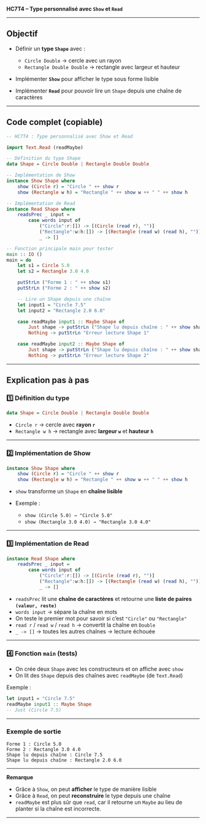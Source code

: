  **HC7T4 – Type personnalisé avec `Show` et `Read`**

---

##  Objectif

* Définir un **type `Shape`** avec :

  * `Circle Double` → cercle avec un rayon
  * `Rectangle Double Double` → rectangle avec largeur et hauteur
* Implémenter **`Show`** pour afficher le type sous forme lisible
* Implémenter **`Read`** pour pouvoir lire un `Shape` depuis une chaîne de caractères

---

##  Code complet (copiable)

```haskell
-- HC7T4 : Type personnalisé avec Show et Read

import Text.Read (readMaybe)

-- Définition du type Shape
data Shape = Circle Double | Rectangle Double Double

-- Implémentation de Show
instance Show Shape where
    show (Circle r) = "Circle " ++ show r
    show (Rectangle w h) = "Rectangle " ++ show w ++ " " ++ show h

-- Implémentation de Read
instance Read Shape where
    readsPrec _ input =
        case words input of
            ("Circle":r:[]) -> [(Circle (read r), "")]
            ("Rectangle":w:h:[]) -> [(Rectangle (read w) (read h), "")]
            _ -> []

-- Fonction principale main pour tester
main :: IO ()
main = do
    let s1 = Circle 5.0
    let s2 = Rectangle 3.0 4.0

    putStrLn ("Forme 1 : " ++ show s1)
    putStrLn ("Forme 2 : " ++ show s2)

    -- Lire un Shape depuis une chaîne
    let input1 = "Circle 7.5"
    let input2 = "Rectangle 2.0 6.0"

    case readMaybe input1 :: Maybe Shape of
        Just shape -> putStrLn ("Shape lu depuis chaîne : " ++ show shape)
        Nothing -> putStrLn "Erreur lecture Shape 1"

    case readMaybe input2 :: Maybe Shape of
        Just shape -> putStrLn ("Shape lu depuis chaîne : " ++ show shape)
        Nothing -> putStrLn "Erreur lecture Shape 2"
```

---

##  Explication pas à pas

### 1️⃣ Définition du type

```haskell
data Shape = Circle Double | Rectangle Double Double
```

* `Circle r` → cercle avec **rayon `r`**
* `Rectangle w h` → rectangle avec **largeur `w`** et **hauteur `h`**

---

### 2️⃣ Implémentation de Show

```haskell
instance Show Shape where
    show (Circle r) = "Circle " ++ show r
    show (Rectangle w h) = "Rectangle " ++ show w ++ " " ++ show h
```

* `show` transforme un `Shape` en **chaîne lisible**
* Exemple :

  * `show (Circle 5.0) → "Circle 5.0"`
  * `show (Rectangle 3.0 4.0) → "Rectangle 3.0 4.0"`

---

### 3️⃣ Implémentation de Read

```haskell
instance Read Shape where
    readsPrec _ input =
        case words input of
            ("Circle":r:[]) -> [(Circle (read r), "")]
            ("Rectangle":w:h:[]) -> [(Rectangle (read w) (read h), "")]
            _ -> []
```

* `readsPrec` lit une **chaîne de caractères** et retourne une **liste de paires `(valeur, reste)`**
* `words input` → sépare la chaîne en mots
* On teste le premier mot pour savoir si c’est `"Circle"` ou `"Rectangle"`
* `read r` / `read w` / `read h` → convertit la chaîne en `Double`
* `_ -> []` → toutes les autres chaînes → lecture échouée

---

### 4️⃣ Fonction `main` (tests)

* On crée deux `Shape` avec les constructeurs et on affiche avec `show`
* On lit des `Shape` depuis des chaînes avec `readMaybe` (de `Text.Read`)

Exemple :

```haskell
let input1 = "Circle 7.5"
readMaybe input1 :: Maybe Shape
-- Just (Circle 7.5)
```

---

###  Exemple de sortie

```
Forme 1 : Circle 5.0
Forme 2 : Rectangle 3.0 4.0
Shape lu depuis chaîne : Circle 7.5
Shape lu depuis chaîne : Rectangle 2.0 6.0
```

---

 **Remarque**

* Grâce à `Show`, on peut **afficher** le type de manière lisible
* Grâce à `Read`, on peut **reconstruire** le type depuis une chaîne
* `readMaybe` est plus sûr que `read`, car il retourne un `Maybe` au lieu de planter si la chaîne est incorrecte.

---

